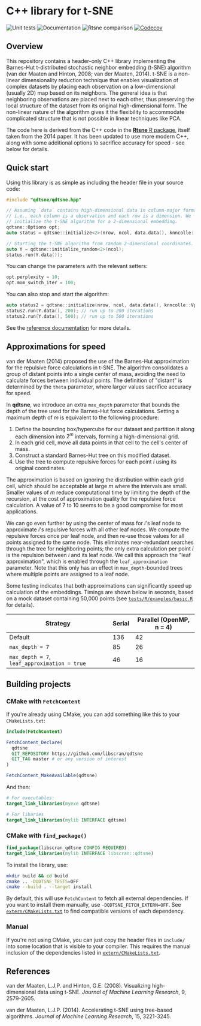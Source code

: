 # C++ library for t-SNE

![Unit tests](https://github.com/libscran/qdtsne/actions/workflows/run-tests.yaml/badge.svg)
![Documentation](https://github.com/libscran/qdtsne/actions/workflows/doxygenate.yaml/badge.svg)
![Rtsne comparison](https://github.com/libscran/qdtsne/actions/workflows/compare-Rtsne.yaml/badge.svg)
[![Codecov](https://codecov.io/gh/libscran/qdtsne/branch/master/graph/badge.svg?token=CX6G39BM7B)](https://codecov.io/gh/libscran/qdtsne)

## Overview

This repository contains a header-only C++ library implementing the Barnes-Hut t-distributed stochastic neighbor embedding (t-SNE) algorithm (van der Maaten and Hinton, 2008; van der Maaten, 2014).
t-SNE is a non-linear dimensionality reduction technique that enables visualization of complex datasets by placing each observation on a low-dimensional (usually 2D) map based on its neighbors.
The general idea is that neighboring observations are placed next to each other, thus preserving the local structure of the dataset from its original high-dimensional form.
The non-linear nature of the algorithm gives it the flexibility to accommodate complicated structure that is not possible in linear techniques like PCA.

The code here is derived from the C++ code in the [**Rtsne** R package](https://github.com/jkrijthe/Rtsne/), itself taken from the 2014 paper.
It has been updated to use more modern C++, along with some additional options to sacrifice accuracy for speed - see below for details.

## Quick start

Using this library is as simple as including the header file in your source code:

```cpp
#include "qdtsne/qdtsne.hpp"

// Assuming `data` contains high-dimensional data in column-major format,
// i.e., each column is a observation and each row is a dimension. We 
// initialize the t-SNE algorithm for a 2-dimensional embedding.
qdtsne::Options opt;
auto status = qdtsne::initialize<2>(nrow, ncol, data.data(), knncolle::VptreeBuilder(), opt);

// Starting the t-SNE algorithm from random 2-dimensional coordinates.
auto Y = qdtsne::initialize_random<2>(ncol); 
status.run(Y.data());
```

You can change the parameters with the relevant setters:

```cpp
opt.perplexity = 10;
opt.mom_switch_iter = 100;
```

You can also stop and start the algorithm:

```cpp
auto status2 = qdtsne::initialize(nrow, ncol, data.data(), knncolle::VptreeBuilder(), opt);
status2.run(Y.data(), 200); // run up to 200 iterations
status2.run(Y.data(), 500); // run up to 500 iterations
```

See the [reference documentation](https://libscran.github.io/qdtsne/) for more details.

## Approximations for speed

van der Maaten (2014) proposed the use of the Barnes-Hut approximation for the repulsive force calculations in t-SNE.
The algorithm consolidates a group of distant points into a single center of mass, avoiding the need to calculate forces between individual points. 
The definition of "distant" is determined by the `theta` parameter, where larger values sacrifice accuracy for speed.

In **qdtsne**, we introduce an extra `max_depth` parameter that bounds the depth of the tree used for the Barnes-Hut force calculations.
Setting a maximum depth of $m$ is equivalent to the following procedure:

1. Define the bounding box/hypercube for our dataset and partition it along each dimension into $2^m$ intervals, forming a high-dimensional grid.
2. In each grid cell, move all data points in that cell to the cell's center of mass.
3. Construct a standard Barnes-Hut tree on this modified dataset.
4. Use the tree to compute repulsive forces for each point $i$ using its original coordinates.

The approximation is based on ignoring the distribution within each grid cell, which should be acceptable at large $m$ where the intervals are small.
Smaller values of $m$ reduce computational time by limiting the depth of the recursion, at the cost of approximation quality for the repulsive force calculation.
A value of 7 to 10 seems to be a good compromise for most applications.

We can go even further by using the center of mass for $i$'s leaf node to approximate $i$'s repulsive forces with all other leaf nodes.
We compute the repulsive forces once per leaf node, and then re-use those values for all points assigned to the same node.
This eliminates near-redundant searches through the tree for neighboring points; the only extra calculation per point $i$ is the repulsion between $i$ and its leaf node.
We call this approach the "leaf approximation", which is enabled through the `leaf_approximation` parameter.
Note that this only has an effect in `max_depth`-bounded trees where multiple points are assigned to a leaf node.

Some testing indicates that both approximations can significantly speed up calculation of the embeddings.
Timings are shown below in seconds, based on a mock dataset containing 50,000 points (see [`tests/R/examples/basic.R`](tests/R/examples/basic.R) for details).

|Strategy|Serial|Parallel (OpenMP, n = 4)|
|----|----|---|
|Default|136|42| 
|`max_depth = 7`|85|26| 
|`max_depth = 7`, `leaf_approximation = true`|46|16| 

## Building projects

### CMake with `FetchContent`

If you're already using CMake, you can add something like this to your `CMakeLists.txt`:

```cmake
include(FetchContent)

FetchContent_Declare(
  qdtsne 
  GIT_REPOSITORY https://github.com/libscran/qdtsne
  GIT_TAG master # or any version of interest
)

FetchContent_MakeAvailable(qdtsne)
```

And then:

```cmake
# For executables:
target_link_libraries(myexe qdtsne)

# For libaries
target_link_libraries(mylib INTERFACE qdtsne)
```

### CMake with `find_package()`

```cmake
find_package(libscran_qdtsne CONFIG REQUIRED)
target_link_libraries(mylib INTERFACE libscran::qdtsne)
```

To install the library, use:

```sh
mkdir build && cd build
cmake .. -DQDTSNE_TESTS=OFF
cmake --build . --target install
```

By default, this will use `FetchContent` to fetch all external dependencies.
If you want to install them manually, use `-DQDTSNE_FETCH_EXTERN=OFF`.
See [`extern/CMakeLists.txt`](extern/CMakeLists.txt) to find compatible versions of each dependency.

### Manual

If you're not using CMake, you can just copy the header files in `include/` into some location that is visible to your compiler.
This requires the manual inclusion of the dependencies listed in [`extern/CMakeLists.txt`](extern/CMakeLists.txt).

## References

van der Maaten, L.J.P. and Hinton, G.E. (2008). 
Visualizing high-dimensional data using t-SNE. 
_Journal of Machine Learning Research_, 9, 2579-2605.

van der Maaten, L.J.P. (2014). 
Accelerating t-SNE using tree-based algorithms. 
_Journal of Machine Learning Research_, 15, 3221-3245.

